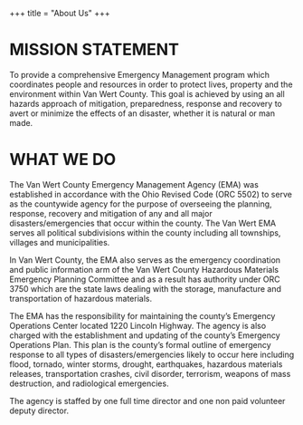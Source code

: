 +++
title = "About Us"
+++

# MISSION STATEMENT

To provide a comprehensive Emergency Management program which coordinates people and resources in order to protect lives, property and the environment within Van Wert County. This goal is achieved by using an all hazards approach of mitigation, preparedness, response and recovery to avert or minimize the effects of an disaster, whether it is natural or man made.


# WHAT WE DO

The Van Wert County Emergency Management Agency (EMA) was established in accordance with the Ohio Revised Code (ORC 5502) to serve as the countywide agency for the purpose of overseeing the planning, response, recovery and mitigation of any and all major disasters/emergencies that occur within the county. The Van Wert EMA serves all political subdivisions within the county including all townships, villages and municipalities.



In Van Wert County, the EMA also serves as the emergency coordination and public information arm of the Van Wert County Hazardous Materials Emergency Planning Committee and as a result has authority under ORC 3750 which are the state laws dealing with the storage, manufacture and transportation of hazardous materials.



The EMA has the responsibility for maintaining the county’s Emergency Operations Center located 1220 Lincoln Highway. The agency is also charged with the establishment and updating of the county’s Emergency Operations Plan. This plan is the county’s formal outline of emergency response to all types of disasters/emergencies likely to occur here including flood, tornado, winter storms, drought, earthquakes, hazardous materials releases, transportation crashes, civil disorder, terrorism, weapons of mass destruction, and radiological emergencies.



The agency is staffed by one full time director and one non paid volunteer deputy director.

